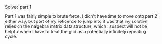 Solved part 1

Part 1 was fairly simple to brute force. I didn't have time to move onto part 2 either way, but part of my reticence to jump into it was that my solution relies on the nalgebra matrix data structure, which I suspect will not be helpful when I have to treat the grid as a potentially infinitely repeating cycle.